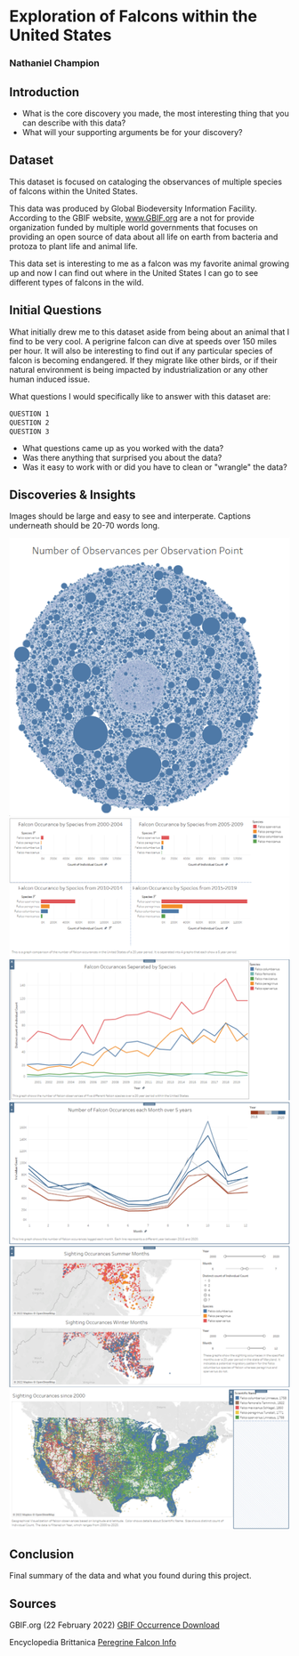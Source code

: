 
# Exploration of Falcons within the United States
### Nathaniel Champion

## Introduction

- What is the core discovery you made, the most interesting thing that you can describe with this data? 
- What will your supporting arguments be for your discovery?

## Dataset

This dataset is focused on cataloging the observances of multiple species of falcons within the United States. 

This data was produced by Global Biodeversity Information Facility. According to the GBIF website, www.GBIF.org
are a not for provide organization funded by multiple world governments that focuses on providing an open source of data 
about all life on earth from bacteria and protoza to plant life and animal life. 

This data set is interesting to me as a falcon was my favorite animal growing up and now I can find out where in the 
United States I can go to see different types of falcons in the wild.



## Initial Questions

What initially drew me to this dataset aside from being about an animal that I find to be very cool. A perigrine falcon
can dive at speeds over 150 miles per hour. It will also be interesting to find out if any particular species of falcon 
is becoming endangered. If they migrate like other birds, or if their natural environment is being impacted by 
industrialization or any other human induced issue. 

What questions I would specifically like to answer with this dataset are: 

    QUESTION 1
    QUESTION 2
    QUESTION 3
  
- What questions came up as you worked with the data? 
- Was there anything that surprised you about the data?
- Was it easy to work with or did you have to clean or "wrangle" the data?

## Discoveries & Insights

Images should be large and easy to see and interperate. 
Captions underneath should be 20-70 words long.

![Image](/Dot_Graph.png)
![Image](/Falcon_Occurances_5year.png)
![Image](/Falcon_Occurances_by_Species.png)
![Image](/Line_Graph_Month.png)
![Image](/Map_Maryland.png)
![Image](/Map_USA.png)

## Conclusion

Final summary of the data and what you found during this project.

## Sources


GBIF.org (22 February 2022) [GBIF Occurrence Download](https://doi.org/10.15468/dl.krukq3)

Encyclopedia Brittanica [Peregrine Falcon Info](https://www.britannica.com/animal/peregrine-falcon)
